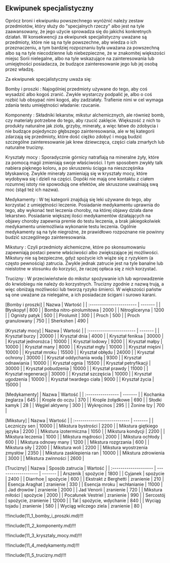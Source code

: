 ## Ekwipunek specjalistyczny

Oprócz broni i ekwipunku powszechnego wyróżnić należy zestaw przedmiotów, który służy do "specjalnych rzeczy" albo jest na tyle zaawansowany, że jego użycie sprowadza się do jakichś konkretnych działań. W konsekwencji za ekwipunek specjalistyczny uważane są przedmioty, które nie są na tyle powszechne, aby wiedza o ich przeznaczeniu, a tym bardziej rozpoznaniu była uważana za powszechną albo są na tyle niecodzienne lub niebezpieczne, że w znakomitej większości miejsc Sorii nielegalne, albo na tyle wskazujące na zainteresowania lub umiejętności posiadacza, że budzące zainteresowanie jego lub jej osobą przez władzę.

Za ekwipunek specjalistyczny uważa się: 

Bomby i proszki
: Najogólniej przedmioty używane do tego, aby coś wysadzić albo kogoś zranić. Zwykle wystarczy podpalić je, albo o coś rozbić lub obsypać nimi kogoś, aby zadziałały. Trafienie nimi w cel wymaga zdania testu umiejętności władanie: rzucanie.

Komponenty
: Składniki lekarstw, mikstur alchemicznych, ale również bomb, czy materiały potrzebne do tego, aby rzucić zaklęcie. Większość z nich to produkty naturalne jak zioła, grzyby, minerały, a więc łatwe do zdobycia i nie budzące pojedynczo głębszego zainteresowania, ale w tej kategorii zdarzają się przedmioty, które dość ciężko zdobyć i mogą budzić szczególne zainteresowanie jak krew dziewczęca, części ciała zmarłych lub naturalne trucizny.

Kryształy mocy
: Sporadycznie górnicy natrafiają na mineralne żyły, które za pomocą magii zmieniają swoje właściwości. I tym sposobem zwykły talk nabiera pięknego koloru, a po skruszeniu ściąga na nieszczęśnika błyskawicę. Zwykle minerały zamieniają się w kryształy mocy, które wydobywa się i dzieli na części. Dopóki nie mają one kontaktu z ciałem rozumnej istoty nie spowodują one efektów, ale skruszone uwalniają swą moc (stąd też ich nazwa).

Medykamenty
: W tej kategorii znajdują się leki używane do tego, aby korzystać z umiejętności leczenie. Posiadanie medykamentu uprawnia do tego, aby wykonać test leczenia choroby, na której objawy działa dane lekarstwo. Posiadanie większej ilości medykamentów działających na objawy choroby zapewnia premie do testu leczenia, a brak jakiegokolwiek medykamentu uniemożliwia wykonanie testu leczenia. Ogólnie medykamenty są na tyle niegroźne, że prawidłowo rozpoznane nie powinny budzić szczególnego zainteresowania.

Mikstury
: Czyli przedmioty alchemiczne, które po skonsumowaniu zapewniają postaci pewne właściwości albo zwiększające jej możliwości. Mikstury nie są bezpieczne, gdyż spożycie ich wiąże się z ryzykiem (a często pewnością) zatrucia. Zwykle jednak zatrucie jest na tyle banalne lub nieistotne w stosunku do korzyści, że raczej opłaca się z nich korzystać. 

Trucizny
: W przeciwieństwie do mikstur spożywanie ich lub wprowadzenie do krwiobiegu nie należy do korzystnych. Trucizny zgodnie z nazwą trują, a więc obniżają możliwości lub tworzą ryzyko śmierci. W większości państw są one uważane za nielegalne, a ich posiadacze ścigani i surowo karani.

[Bomby i proszki]
| Nazwa                    | Wartość |
| :----------------------- | ------- |
| Błyskopył                |  800    |
| Bomba nitro-pirolumitowa | 2000    |
| Nitrogliceryna           | 1200    |
| Ognisty patyk            |  500    |
| Pirolumit                |  300    |
| Proch                    |  500    |
| Proch granulowany        |  750    |
| Sherkshen                |  490    |

[Kryształy mocy]
| Nazwa                    | Wartość |
| :----------------------- | ------- |
| Kryształ burzy           | 20000   |
| Kryształ dnia            |  4000   |
| Kryształ feniksa         | 30000   |
| Kryształ jednorożca      | 10000   |
| Kryształ lodowy          |  9200   |
| Kryształ małpy           | 10000   |
| Kryształ many            |  8000   |
| Kryształ mgły            | 10000   |
| Kryształ mięśni          | 10000   |
| Kryształ mroku           | 15500   |
| Kryształ obłędu          | 24000   |
| Kryształ ochrony         | 30000   |
| Kryształ oddychania wodą |  9300   |
| Kryształ odnawiania      | 10000   |
| Kryształ ognia           | 15500   |
| Kryształ petryfikacji    | 30000   |
| Kryształ pobudzenia      | 10000   |
| Kryształ prawdy          | 11000   |
| Kryształ regeneracji     | 30000   |
| Kryształ szczęścia       | 10000   |
| Kryształ ugodzenia       | 10000   |
| Kryształ twardego ciała  |  9000   |
| Kryształ życia           | 15000   |

[Medykamenty]
| Nazwa             | Wartość |
| :---------------- | ------- |
| Kochanka żeglarza | 645     |
| Krople do oczu    | 370     |
| Krople żołądkowe  | 690     |
| Słodki kamyk      |  28     |
| Węgiel aktywny    | 300     |
| Wykręcinos        | 295     |
| Żonine łzy        | 700     |

[Mikstury]
| Nazwa                        | Wartość |
| :--------------------------- | ------- |
| Leczniczy sen                | 10000   |
| Mikstura bystrości           |  2200   |
| Mikstura giętkiego języka    |  2200   |
| Mikstura izotermiczna        |  1050   |
| Mikstura kondycji            |  2200   |
| Mikstura leczenia            |  1000   |
| Mikstura mądrości            |  2000   |
| Mikstura ochłody             |   600   |
| Mikstura odnowy many         |  1200   |
| Mikstura rozgrzania          |   600   |
| Mikstura siły                |  2200   |
| Mikstura woli                |  2200   |
| Mikstura wyostrzenia zmysłów |  2350   |
| Mikstura zasklepienia ran    | 10000   |
| Mikstura zdrowienia          |  3000   |
| Mikstura zwinności           |  2600   |

[Trucizny]
| Nazwa                 | Sposób zatrucia     | Wartość |
| :-------------------- | ------------------- | ------- |
| Arszenik              | spożycie            |  1800   |
| Cyjanek               | spożycie            |  2400   |
| Diarrhoe              | spożycie            |   600   |
| Ekstrakt z Berghetti  | zranienie           |   210   |
| Esencja Araghat       | zranienie           |   330   |
| Esencja mroku         | wchłanianie         | 11000   |
| Jad drowów            | zranienie           |  2000   |
| Jad Venorii           | zranienie           |   720   |
| Mikstura miłości      | spożycie            |  2000   |
| Pocałunek Vestriel    | zranienie           |   990   |
| Sercostój             | spożycie, zranienie | 12000   |
| Tal                   | spożycie, wdychanie |   840   |
| Wyciąg tojadu         | zranienie           |   580   |
| Wyciąg wilczego ziela | zranienie           |    80   |

!!!include(11_1_bomby_i_proszki.md)!!!

!!!include(11_2_komponenty.md)!!!

!!!include(11_3_krysztaly_mocy.md)!!!

!!!include(11_4_medykamenty.md)!!!

!!!include(11_5_trucizny.md)!!!